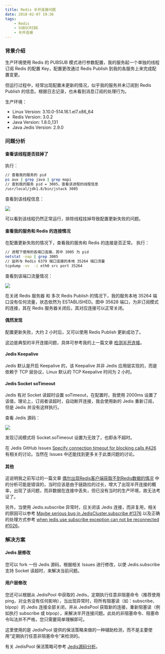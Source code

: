 ```yaml
---
title: Redis 半开连接问题
date: 2018-02-07 19:36
tags:
    - Redis
    - SUBSCRIBE
    - 半开连接
---
```


### 背景介绍

生产环境使用 Redis 的 PUBSUB 模式进行参数配置，我的服务起一个单独的线程订阅 Redis 的配置 Key，配置更改通过 Redis Publish 到我的各服务上来完成配置变更。

但运行过程中，经常出现配置未更新的情况，似乎我的服务并未订阅到 Redis Publish 的信息。根据日志记录，也未看到消息订阅的处理行为。

生产环境：

- Linux Version: 3.10.0-514.16.1.el7.x86_64
- Redis Version: 3.0.2
- Java Version: 1.8.0_131
- Java Jedis Version: 2.9.0

<!--more-->

### 问题分析

#### 查看该线程是否挂掉了

执行：

``` bash
// 查看我的服务的 pid
ps aux | grep java | grep mapi
// 查到我的服务 pid = 3005，查看该进程的线程信息
/usr/local/jdk1.8/bin/jstack 3005
```

查看到该线程信息：

![](/img/redis_half_open/stack_info.png)

可以看到该线程仍然正常运行，排除线程挂掉导致配置更新失败的问题。

#### 查看我的服务和 Redis 的连接情况

在配置更新失败的情况下，查看我的服务和 Redis 的连接是否正常。
执行：

``` bash
// 进程下使用的各端口连接，其中 3005 为 pid
netstat -nap | grep 3005
// 监听与 Redis 6379 端口连接的本地 35264 端口流量
tcpdump -vv  -i eth0 src port 35264
```

查看到该端口流量情况：

![](/img/redis_half_open/port_connect_info.png)

在关闭 Redis 服务器 和 多次 Redis Publish 的情况下，我的服务本地 35264 端口没有任何流量，状态依然为 ESTABLISHED。图中 35628 端口，为非订阅模式的连接，其在 Redis 服务器关闭后，其对应连接可以正常关闭。

#### 偶然发现

配置更新失败，大约 2 小时后，又可以使用 Redis Publish 更新成功了。

这边是典型的半开连接问题，具体可参考我的上一篇文章 [检测半开连接](http://blog.lbanyan.com/half_open_connections/)。

#### Jedis Keepalive

Jedis 默认是开启 Keepalive 的，该 Keepalive 并非 Jedis 应用层实现的，而是依赖于 TCP 层协议，Linux 默认的 TCP Keepalive 时间为 2 小时。

#### Jedis Socket soTimeout

Jedis 有对 Socket 读超时设置 soTimeout，在配置时，我使用 2000ms 设置了该值，理论上，订阅者读超时，自动断开连接，我会使用新的 Jedis 重新订阅，但是 Jedis 并没有这样执行。

查看 Jedis 源码：

![](/img/redis_half_open/jedis_subscribe.png)

发现订阅模式将 Socket.soTimeout 设置为无效了，也即永不超时。

在 Jedis GitHub Issues [Specify connection timeout for blocking calls #426](https://github.com/xetorthio/jedis/issues/426) 有相关的讨论。当然在 Issues 中还能找到更多关于此类问题的讨论。

#### 其他

这说明我之前写过的一篇文章 [偶尔出现Redis客户端获取不到Redis数据的情况](http://blog.lbanyan.com/redis_blpop_null/) 中的分析可能是错误的，当时应该是由于链路拉的过长，增大了出现半开连接的概率，出现了该问题，而非数据在连接中丢失，但已没有当时的生产环境，故无法考证了。

另外，当使用 Jedis.subscribe 异常时，应关闭该 Jedis 连接，而非复用，相关的原因可以参考 [Maybe serious bug in JedisCluster.subscribe #1376](https://github.com/xetorthio/jedis/issues/1376) 以及正确的处理方式参考 [when jedis use subscribe exception can not be reconnected #1026](https://github.com/xetorthio/jedis/issues/1026)。

### 解决方案

#### Jedis 层修改

您可以 fork 一份 Jedis 源码，根据相关 Issues 进行修改，以使 Jedis.subscribe 支持 Socket 读超时，来解决当前问题。

#### 用户层修改

您还可以根据从 JedisPool 中获取的 Jedis，定期执行任意非阻塞命令（推荐使用 ping，对业务没有任何影响），当出现异常时，将所有阻塞读（如：subscribe、blpop）的 Jedis 连接全部关闭，并从 JedisPool 获取新的连接，重新阻塞读（例如执行 subscribe 或 blpop），来解决半开连接问题。此处的非阻塞命令、阻塞命令叫法并不严格，您只需要简单理解即可。

这里使用的是 JedisPool 提供的保活策略来做的一种辅助检测，而不是主要使用“定期执行任意非阻塞命令”来检测的。

有关 JedisPool 保活策略可参考 [Jedis源码分析](https://www.jianshu.com/p/dcf1491afbe7)。
